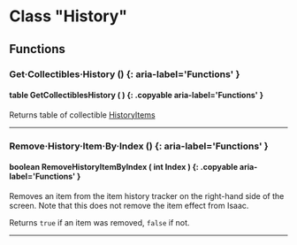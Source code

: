 # Class "History"

## Functions

### Get·Collectibles·History () {: aria-label='Functions' }
#### table GetCollectiblesHistory ( ) {: .copyable aria-label='Functions' }
Returns table of collectible [HistoryItems](HistoryItem.md)

___
### Remove·History·Item·By·Index () {: aria-label='Functions' }
#### boolean RemoveHistoryItemByIndex ( int Index ) {: .copyable aria-label='Functions' }
Removes an item from the item history tracker on the right-hand side of the screen. Note that this does not remove the item effect from Isaac.

Returns `true` if an item was removed, `false` if not.

___